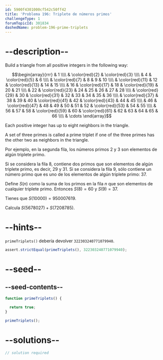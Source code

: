 ```yaml
---
id: 5900f4301000cf542c50ff42
title: 'Problema 196: Triplete de números primos'
challengeType: 1
forumTopicId: 301834
dashedName: problem-196-prime-triplets
---
```


# --description--

Build a triangle from all positive integers in the following way:

$$\begin{array}{rrr}   &  1 \\\\
  &  \color{red}{2} &  \color{red}{3} \\\\   &  4 & \color{red}{5} &  6 \\\\
  &  \color{red}{7} &  8 &  9 & 10 \\\\   & \color{red}{11} & 12 & \color{red}{13} & 14 & 15  \\\\
  & 16 & \color{red}{17} & 18 & \color{red}{19} & 20 & 21 \\\\   & 22 & \color{red}{23} & 24 & 25 & 26 & 27 & 28 \\\\
  & \color{red}{29} & 30 & \color{red}{31} & 32 & 33 & 34 & 35 & 36 \\\\   & \color{red}{37} & 38 & 39 & 40 & \color{red}{41} & 42 & \color{red}{43} & 44 & 45 \\\\
  & 46 & \color{red}{47} & 48 & 49 & 50 & 51 & 52 & \color{red}{53} & 54 & 55 \\\\   & 56 & 57 & 58 & \color{red}{59} & 60 & \color{red}{61} & 62 & 63 & 64 & 65 & 66 \\\\
  & \cdots \end{array}$$

Each positive integer has up to eight neighbors in the triangle.

A set of three primes is called a prime triplet if one of the three primes has the other two as neighbors in the triangle.

Por ejemplo, en la segunda fila, los números primos 2 y 3 son elementos de algún triplete primo.

Si se considera la fila 8, contiene dos primos que son elementos de algún triplete primo, es decir, 29 y 31. Si se considera la fila 9, sólo contiene un número primo que es uno de los elementos de algún triplete primo: 37.

Define $S(n)$ como la suma de los primos en la fila $n$ que son elementos de cualquier triplete primo. Entonces $S(8) = 60$ y $S(9) = 37$.

Tienes que $S(10000) = 950007619$.

Calcula $S(5678027) + S(7208785)$.

# --hints--

`primeTriplets()` debería devolver `322303240771079940`.

```js
assert.strictEqual(primeTriplets(), 322303240771079940);
```

# --seed--

## --seed-contents--

```js
function primeTriplets() {

  return true;
}

primeTriplets();
```

# --solutions--

```js
// solution required
```

